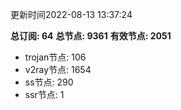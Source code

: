 更新时间2022-08-13 13:37:24

**总订阅: 64**
**总节点: 9361**
**有效节点: 2051**
- trojan节点: 106
- v2ray节点: 1654
- ss节点: 290
- ssr节点: 1
